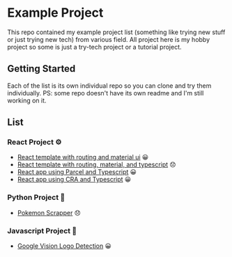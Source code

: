 # Example Project
This repo contained my example project list (something like trying new stuff or just trying new tech) from various field. All project here is my hobby project so some is just a try-tech project or a tutorial project.  

## Getting Started

Each of the list is its own individual repo so you can clone and try them individually. PS: some repo doesn't have its own readme and I'm still working on it. 

## List

### React Project ⚙️

- [React template with routing and material ui](https://github.com/restaadiputra/react-template-with-route) 😀
- [React template with routing, material, and typescript](https://github.com/restaadiputra/react-template-typescript) 😞
- [React app using Parcel and Typescript](https://github.com/restaadiputra/react-ts-parcel) 😀
- [React app using CRA and Typescript](https://github.com/restaadiputra/react-ts-cra) 😀

### Python Project 🐍

- [Pokemon Scrapper](https://github.com/restaadiputra/pokedb-scraper) 😞

### Javascript Project 📃

- [Google Vision Logo Detection](https://github.com/restaadiputra/google-vision-example) 😀